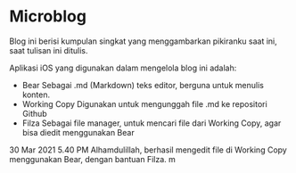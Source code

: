 # Microblog
Blog ini berisi kumpulan singkat yang menggambarkan pikiranku saat ini, saat tulisan ini ditulis.

Aplikasi iOS yang digunakan dalam mengelola blog ini adalah:
* Bear
Sebagai .md (Markdown) teks editor, berguna untuk menulis konten.
* Working Copy
Digunakan untuk mengunggah file .md ke repositori Github
* Filza
Sebagai file manager, untuk mencari file dari Working Copy, agar bisa diedit menggunakan Bear

30 Mar 2021 5.40 PM Alhamdulillah, berhasil mengedit file di Working Copy menggunakan Bear, dengan bantuan Filza.
m